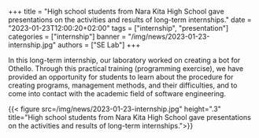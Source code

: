 +++
title = "High school students from Nara Kita High School gave presentations on the activities and results of long-term internships."
date = "2023-01-23T12:00:20+02:00"
tags = ["internship", "presentation"]
categories = ["internship"]
banner = "/img/news/2023-01-23-internship.jpg"
authors = ["SE Lab"]
+++

In this long-term internship, our laboratory worked on creating a bot for Othello. Through this practical training (programming exercise), we have provided an opportunity for students to learn about the procedure for creating programs, management methods, and their difficulties, and to come into contact with the academic field of software engineering.

{{< figure src=/img/news/2023-01-23-internship.jpg" height=".3" title="High school students from Nara Kita High School gave presentations on the activities and results of long-term internships.">}}
